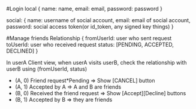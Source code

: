 #Login
local {
name: name,
email: email,
password: password
}

social: {
name: username of social account,
email: email of social account,
password: social access token(or id_token, any signed key things)
}

#Manage friends
Relationship {
fromUserId: user who sent request
toUserId: user who received request
status: [PENDING, ACCEPTED, DECLINED]
}

In userA Client view,
when userA visits userB,
check the relationship with userB using (fromUserId, status)
- (A, 0) Friend request*Pending => Show [CANCEL] button
- (A, 1) Accepted by A => A and B are friends
- (B, 0) Received the friend request => Show [Accept][Decline] buttons
- (B, 1) Accepted by B => they are friends